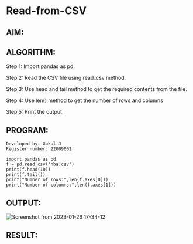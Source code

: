 # Read-from-CSV

## AIM:

## ALGORITHM:
Step 1:
Import pandas as pd.

Step 2:
Read the CSV file using read_csv method.

Step 3:
Use head and tail method to get the required contents from the file.

Step 4:
Use len() method to get the number of rows and columns

Step 5:
Print the output



## PROGRAM:
```
Developed by: Gokul J
Register number: 22009062

import pandas as pd
f = pd.read_csv('nba.csv')
print(f.head(10))
print(f.tail())
print("Number of rows:",len(f.axes[0]))
print("Number of columns:",len(f.axes[1]))
```
## OUTPUT:
![Screenshot from 2023-01-26 17-34-12](https://user-images.githubusercontent.com/121165938/214831515-648fcf71-6644-4e1e-92b4-732d22b1fd11.png)


## RESULT:
